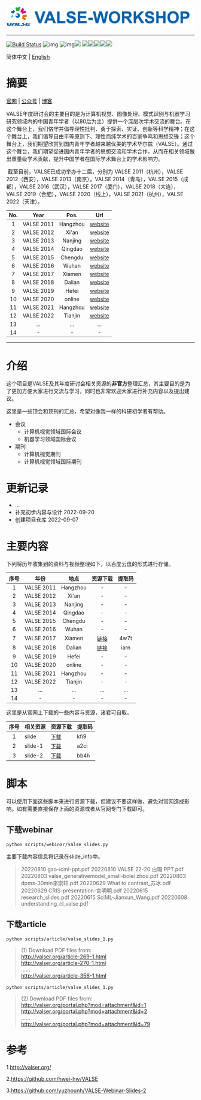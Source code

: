 ![banner](./figure/banner.png)

---

[![Build Status](https://img.shields.io/endpoint.svg?url=https%3A%2F%2Factions-badge.atrox.dev%2Fatrox%2Fsync-dotenv%2Fbadge&style=flat)](https://github.com/isLinXu/VALSE-WorkShop) ![img](https://badgen.net/badge/icon/vison?icon=awesome&label) ![img](https://badgen.net/badge/icon/learning?icon=deepscan&label)![](https://img.shields.io/badge/-Seminar-blue)
![](https://badgen.net/github/stars/isLinXu/VALSE-Workshop)![](https://badgen.net/github/forks/isLinXu/VALSE-Workshop)![](https://badgen.net/github/prs/isLinXu/VALSE-Workshop)![](https://badgen.net/github/releases/isLinXu/VALSE-Workshop)![](https://badgen.net/github/license/isLinXu/VALSE-Workshop)

简体中文 | [English](./README.md)

# 摘要

[官网](http://valser.org/) | [公众号](./figure/wechat.jpg) | [博客](https://blog.sina.cn/dpool/blog/u/5825767753#type=-1)

​	VALSE年度研讨会的主要目的是为计算机视觉、图像处理、模式识别与机器学习研究领域内的中国青年学者（以80后为主）提供一个深层次学术交流的舞台。在这个舞台上，我们恪守并倡导理性批判、勇于探索、实证、创新等科学精神；在这个舞台上，我们倡导自由平等原则下、理性而纯学术的百家争鸣和思想交锋；这个舞台上，我们期望欣赏到国内青年学者越来越优美的学术华尔兹（VALSE）。通过这个舞台，我们期望促进国内青年学者的思想交流和学术合作，从而在相关领域做出重量级学术贡献，提升中国学者在国际学术舞台上的学术影响力。

​	截至目前，VALSE已成功举办十二届，分别为 VALSE 2011（杭州），VALSE 2012（西安），VALSE 2013（南京），VALSE 2014（青岛），VALSE 2015（成都），VALSE 2016（武汉），VALSE 2017（厦门），VALSE 2018（大连），VALSE 2019（合肥），VALSE 2020（线上），VALSE 2021（杭州），VALSE 2022（天津）。

| No.  |    Year    |   Pos.   |                             Url                              |
| :--: | :--------: | :------: | :----------------------------------------------------------: |
|  1   | VALSE 2011 | Hangzhou | [website](http://www.cs.zju.edu.cn/~gpan/valse2011/main.psp) |
|  2   | VALSE 2012 |  Xi'an   |              [website](http://valser.org/2012/)              |
|  3   | VALSE 2013 | Nanjing  |              [website](http://valser.org/2013)               |
|  4   | VALSE 2014 | Qingdao  |              [website](http://valser.org/2014)               |
|  5   | VALSE 2015 | Chengdu  |              [website](http://valser.org/2015)               |
|  6   | VALSE 2016 |  Wuhan   |              [website](http://valser.org/2016)               |
|  7   | VALSE 2017 |  Xiamen  |              [website](http://valser.org/2017)               |
|  8   | VALSE 2018 |  Dalian  |    [website](http://ice.dlut.edu.cn/valse2018/index.html)    |
|  9   | VALSE 2019 |  Hefei   |             [website](http://valser.org/2019/#/)             |
|  10  | VALSE 2020 |  online  |             [website](http://valser.org/2020/#/)             |
|  11  | VALSE 2021 | Hangzhou |             [website](http://valser.org/2021/#/)             |
|  12  | VALSE 2022 | Tianjin  |             [website](http://valser.org/2022/#/)             |
|  13  |    ...     |   ...    |                             ...                              |
|  14  |     -      |    -     |                              -                               |

---






# 介绍

这个项目是VALSE及其年度研讨会相关资源的**非官方**整理汇总，其主要目的是为了更加方便大家进行交流与学习，同时也非常欢迎大家进行补充内容以及提出建议。

这里是一些顶会和顶刊的汇总，希望对像我一样的科研初学者有帮助。

- 会议
  - 计算机视觉领域国际会议
  - 机器学习领域国际会议
- 期刊
  - 计算机视觉期刊
  - 计算机视觉领域国际期刊



# 更新记录

- ...
- 补充初步内容与设计 2022-09-20
- 创建项目仓库 2022-09-07

# 主要内容

下列将历年收集到的资料与视频整理如下，以百度云盘的形式进行存储。

| 序号 |    年份    |   地点   |                           资源下载                           | 提取码 |
| :--: | :--------: | :------: | :----------------------------------------------------------: | :----: |
|  1   | VALSE 2011 | Hangzhou |                              -                               |   -    |
|  2   | VALSE 2012 |  Xi'an   |                              -                               |   -    |
|  3   | VALSE 2013 | Nanjing  |                              -                               |   -    |
|  4   | VALSE 2014 | Qingdao  |                              -                               |   -    |
|  5   | VALSE 2015 | Chengdu  |                              -                               |   -    |
|  6   | VALSE 2016 |  Wuhan   |                              -                               |   -    |
|  7   | VALSE 2017 |  Xiamen  | [链接](https://pan.baidu.com/s/1kaaS8Ark6pyB3cqGEL5-og?pwd=4w7t) |  4w7t  |
|  8   | VALSE 2018 |  Dalian  | [链接](https://pan.baidu.com/s/14L4V6o-FDaUBerfUwc00pA?pwd=iarn) |  iarn  |
|  9   | VALSE 2019 |  Hefei   |                              -                               |   -    |
|  10  | VALSE 2020 |  online  |                              -                               |   -    |
|  11  | VALSE 2021 | Hangzhou |                              -                               |   -    |
|  12  | VALSE 2022 | Tianjin  |                              -                               |   -    |
|  13  |    ...     |   ...    |                             ...                              |  ...   |
|  14  |     -      |    -     |                              -                               |   -    |



这里是从官网上下载的一些内容与资源，诸君可自取。

| 序号 | 相关资源 | 资源下载                                                     | 提取码 |
| :--: | -------- | ------------------------------------------------------------ | ------ |
|  1   | slide    | [下载]( https://pan.baidu.com/s/1o4-WCCUM831m8vX6j7EoyA?pwd=kfi9) | kfi9   |
|  2   | slide-1  | [下载](https://pan.baidu.com/s/1DwaG6B9U8y33xs54ShZiGQ?pwd=a2ci ) | a2ci   |
|  3   | slide-2  | [下载](https://pan.baidu.com/s/1cPo8FwsU1d-N2u9irHxY4g?pwd=bb4h) | bb4h   |



# 脚本

可以使用下面这些脚本来进行资源下载，但建议不要这样做，避免对官网造成影响。如有需要直接保存上面的资源或者从官网专门下载即可。

## 下载webinar

```shell
python scripts/webinar/valse_slides.py
```

主要下载内容信息将记录在slide_info中。

> 20220810 gao-icml-ppt.pdf
> 20220810 VALSE 22-20 白璐 PPT.pdf
> 20220803 valse_generativemodel_small-bolei zhou.pdf
> 20220803 dpms-30min李崇轩.pdf
> 20220629 What to contrast_苏冰.pdf
> 20220629 CRIS-presentation-宫明明.pdf
> 20220615 research_slides.pdf
> 20220615 SciML-Jianxun_Wang.pdf
> 20220608 understanding_cl_valse.pdf

## 下载article

```shell
python scripts/article/valse_slides_1.py
```

>  (1) Download PDF files from:  
>  http://valser.org/article-269-1.html  
>  http://valser.org/article-270-1.html  
>  ……  
>  http://valser.org/article-356-1.html  

```shell
python scripts/article/valse_slides_1.py
```

> (2) Download PDF files from:  
> http://valser.org/portal.php?mod=attachment&id=1  
> http://valser.org/portal.php?mod=attachment&id=2  
> ……  
> http://valser.org/portal.php?mod=attachment&id=79  

# 参考

1.http://valser.org/

2.https://github.com/hwei-hw/VALSE

3.https://github.com/yuzhounh/VALSE-Webinar-Slides-2
